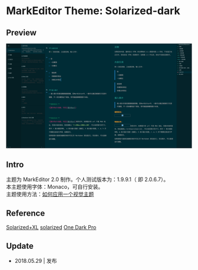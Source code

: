 # MarkEditor Theme: Solarized-dark

## Preview
![preview-full](./preview-full.png)



## Intro
主题为 MarkEditor 2.0 制作。个人测试版本为：1.9.9.1（ 即 2.0.6.7）。  
本主题使用字体：Monaco，可自行安装。  
主题使用方法：[如何应用一个视觉主题](https://we.markeditor.com/post/how-to-use-a-gui-theme#main)

## Reference
[Solarized+XL](https://styles.ulyssesapp.com/bundle/Solarized+XL/54aa19c4eaf6ea68210790dd)
[solarized](http://ethanschoonover.com/solarized)
[One Dark Pro](https://binaryify.github.io/OneDark-Pro/#/?id=commonly-used-theme-colors)

## Update
- 2018.05.29 | 发布
